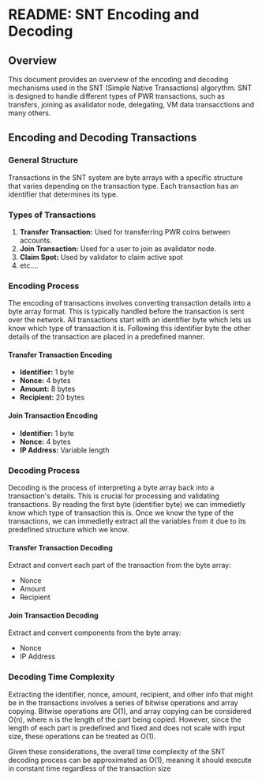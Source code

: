 # README: SNT Encoding and Decoding

## Overview

This document provides an overview of the encoding and decoding mechanisms used in the SNT (Simple Native Transactions) algorythm. SNT is designed to handle different types of PWR transactions, such as transfers, joining as avalidator node, delegating, VM data transacctions and many others.

## Encoding and Decoding Transactions

### General Structure

Transactions in the SNT system are byte arrays with a specific structure that varies depending on the transaction type. Each transaction has an identifier that determines its type.

### Types of Transactions

1. **Transfer Transaction:** Used for transferring PWR coins between accounts.
2. **Join Transaction:** Used for a user to join as avalidator node.
3. **Claim Spot:** Used by validator to claim active spot
4. etc....

### Encoding Process

The encoding of transactions involves converting transaction details into a byte array format. This is typically handled before the transaction is sent over the network.
All transactions start with an identifier byte which lets us know which type of transaction it is.
Following this identifier byte the other details of the transaction are placed in a predefined manner.

#### Transfer Transaction Encoding
- **Identifier:** 1 byte
- **Nonce:** 4 bytes
- **Amount:** 8 bytes
- **Recipient:** 20 bytes

#### Join Transaction Encoding
- **Identifier:** 1 byte
- **Nonce:** 4 bytes
- **IP Address:** Variable length

### Decoding Process

Decoding is the process of interpreting a byte array back into a transaction's details. This is crucial for processing and validating transactions.
By reading the first byte (identifier byte) we can immedietly know which type of transaction this is.
Once we know the type of the transactions, we can immedietly extract all the variables from it due to its predefined structure which we know.

#### Transfer Transaction Decoding
Extract and convert each part of the transaction from the byte array:
   - Nonce
   - Amount
   - Recipient

#### Join Transaction Decoding
Extract and convert components from the byte array:
   - Nonce
   - IP Address

### Decoding Time Complexity 

Extracting the identifier, nonce, amount, recipient, and other info that might be in the transactions involves a series of bitwise operations and array copying. Bitwise operations are O(1), and array copying can be considered O(n), where n is the length of the part being copied. However, since the length of each part is predefined and fixed and does not scale with input size, these operations can be treated as O(1).

Given these considerations, the overall time complexity of the SNT decoding process can be approximated as O(1), meaning it should execute in constant time regardless of the transaction size
